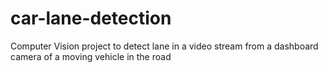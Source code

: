 # car-lane-detection
Computer Vision project to detect lane in a video stream from a dashboard camera of a moving vehicle in the road
